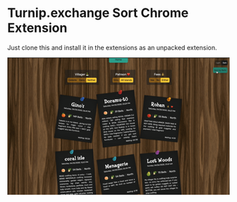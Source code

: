 # Turnip.exchange Sort Chrome Extension

Just clone this and install it in the extensions as an unpacked extension.


![](example.gif)
